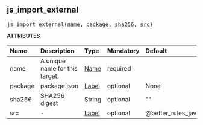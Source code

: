<!-- Generated with Stardoc: http://skydoc.bazel.build -->

<a id="#js_import_external"></a>

## js_import_external

<pre>
js_import_external(<a href="#js_import_external-name">name</a>, <a href="#js_import_external-package">package</a>, <a href="#js_import_external-sha256">sha256</a>, <a href="#js_import_external-src">src</a>)
</pre>



**ATTRIBUTES**


| Name  | Description | Type | Mandatory | Default |
| :------------- | :------------- | :------------- | :------------- | :------------- |
| <a id="js_import_external-name"></a>name |  A unique name for this target.   | <a href="https://bazel.build/docs/build-ref.html#name">Name</a> | required |  |
| <a id="js_import_external-package"></a>package |  package.json   | <a href="https://bazel.build/docs/build-ref.html#labels">Label</a> | optional | None |
| <a id="js_import_external-sha256"></a>sha256 |  SHA256 digest   | String | optional | "" |
| <a id="js_import_external-src"></a>src |  -   | <a href="https://bazel.build/docs/build-ref.html#labels">Label</a> | optional | @better_rules_javascript//rules/npm:BUILD.bazel.tpl |


